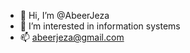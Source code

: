 - 👋 Hi, I’m @AbeerJeza
- 👀 I’m interested in information systems 
- 📫 abeerjeza@gmail.com
<!---
AbeerJeza/AbeerJeza is a ✨ special ✨ repository because its `README.md` (this file) appears on your GitHub profile.
You can click the Preview link to take a look at your changes.
--->
